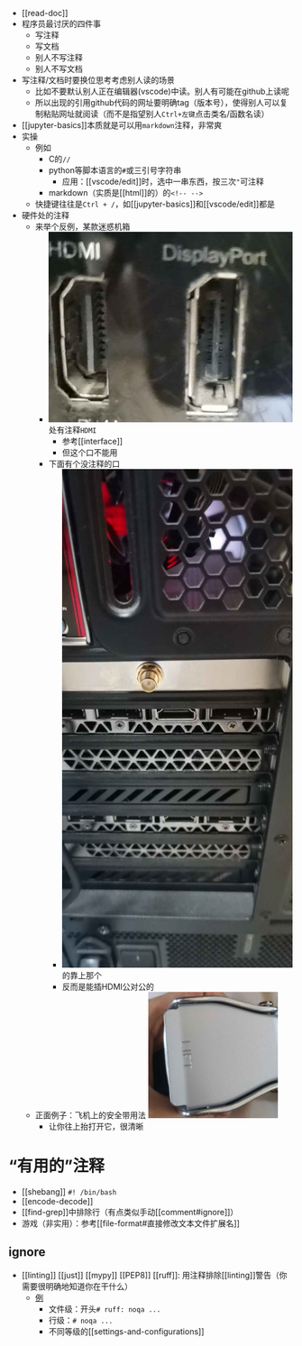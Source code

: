 - [[read-doc]]
- 程序员最讨厌的四件事
  - 写注释
  - 写文档
  - 别人不写注释
  - 别人不写文档
- 写注释/文档时要换位思考考虑别人读的场景
  - 比如不要默认别人正在编辑器(vscode)中读。别人有可能在github上读呢
  - 所以出现的引用github代码的网址要明确tag（版本号），使得别人可以复制粘贴网址就阅读（而不是指望别人`Ctrl+左键`点击类名/函数名读）
- [[jupyter-basics]]本质就是可以用`markdown`注释，非常爽
- 实操
  - 例如
    - C的`//`
    - python等脚本语言的`#`或三引号字符串
      - 应用：[[vscode/edit]]时，选中一串东西，按三次`"`可注释
    - markdown（实质是[[html]]的）的`<!-- -->`
  - 快捷键往往是`Ctrl + /`，如[[jupyter-basics]]和[[vscode/edit]]都是
- 硬件处的注释
  - 来举个反例，某款迷惑机箱
    - ![](hardware-comment-HDMI.jpg)处有注释`HDMI`
      - 参考[[interface]]
      - 但这个口不能用
    - 下面有个没注释的口
      - ![](hardware-no-comment.jpg)的靠上那个
      - 反而是能插HDMI公对公的
  - 正面例子：飞机上的安全带用法 ![](lift.png)
    - 让你往上抬打开它，很清晰
# “有用的”注释
- [[shebang]] `#! /bin/bash`
- [[encode-decode]]
- [[find-grep]]中排除行（有点类似手动[[comment#ignore]]）
- 游戏（非实用）：参考[[file-format#直接修改文本文件扩展名]]
## ignore
- [[linting]] [[just]] [[mypy]] [[PEP8]] [[ruff]]: 用注释排除[[linting]]警告（你需要很明确地知道你在干什么）
  - [例](https://zhuanlan.zhihu.com/p/623677671)
    - 文件级：开头`# ruff: noqa ...`
    - 行级：`# noqa ...`
    - 不同等级的[[settings-and-configurations]]
